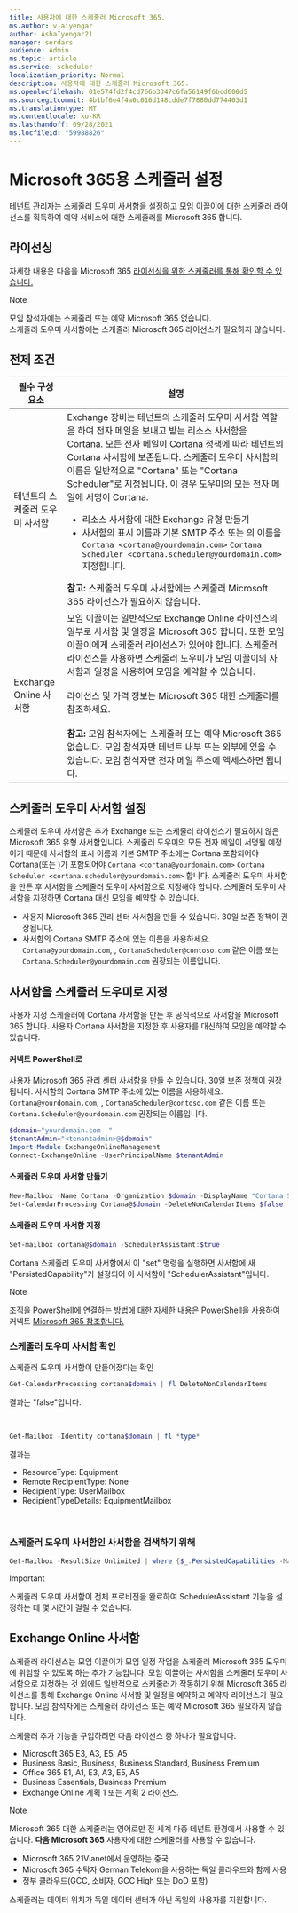 ```yaml
---
title: 사용자에 대한 스케줄러 Microsoft 365.
ms.author: v-aiyengar
author: AshaIyengar21
manager: serdars
audience: Admin
ms.topic: article
ms.service: scheduler
localization_priority: Normal
description: 사용자에 대한 스케줄러 Microsoft 365.
ms.openlocfilehash: 01e574fd2f4cd766b3347c6fa56149f6bcd600d5
ms.sourcegitcommit: 4b1bf6e4f4a0c016d148cdde7f7880dd774403d1
ms.translationtype: MT
ms.contentlocale: ko-KR
ms.lasthandoff: 09/28/2021
ms.locfileid: "59988826"
---
```

# <a name="setting-up-scheduler-for-microsoft-365"></a>Microsoft 365용 스케줄러 설정

테넌트 관리자는 스케줄러 도우미 사서함을 설정하고 모임 이끌이에 대한 스케줄러 라이선스를 획득하여 예약 서비스에 대한 스케줄러를 Microsoft 365 합니다. 

## <a name="licensing"></a>라이선싱

자세한 내용은 다음을 Microsoft 365 [라이선싱을 위한 스케줄러를 통해 확인할 수 있습니다.](https://www.microsoft.com/microsoft-365/meeting-scheduler-pricing)

> [!Note]
> 모임 참석자에는 스케줄러 또는 예약 Microsoft 365 없습니다. <br>스케줄러 도우미 사서함에는 스케줄러 Microsoft 365 라이선스가 필요하지 않습니다.

## <a name="prerequisites"></a>전제 조건

| 필수 구성 요소 | 설명 |
|-------------------|-------------|
|테넌트의 스케줄러 도우미 사서함 |Exchange 장비는 테넌트의 스케줄러 도우미 사서함 역할을 하여 전자 메일을 보내고 받는 리소스 사서함을 Cortana. 모든 전자 메일이 Cortana 정책에 따라 테넌트의 Cortana 사서함에 보존됩니다. 스케줄러 도우미 사서함의 이름은 일반적으로 "Cortana" 또는 "Cortana Scheduler"로 지정됩니다. 이 경우 도우미의 모든 전자 메일에 서명이 Cortana.<ul><li>리소스 사서함에 대한 Exchange 유형 만들기</li><li>사서함의 표시 이름과 기본 SMTP 주소 또는 의 이름을 `Cortana <cortana@yourdomain.com>` `Cortana Scheduler <cortana.scheduler@yourdomain.com>` 지정합니다.</li></ul>**참고:** 스케줄러 도우미 사서함에는 스케줄러 Microsoft 365 라이선스가 필요하지 않습니다.|
|Exchange Online 사서함 |모임 이끌이는 일반적으로 Exchange Online 라이선스의 일부로 사서함 및 일정을 Microsoft 365 합니다. 또한 모임 이끌이에게 스케줄러 라이선스가 있어야 합니다. 스케줄러 라이선스를 사용하면 스케줄러 도우미가 모임 이끌이의 사서함과 일정을 사용하여 모임을 예약할 수 있습니다.<br/><br/> 라이선스 및 가격 정보는 Microsoft 365 대한 스케줄러를 참조하세요.  <br/><br/>**참고:** 모임 참석자에는 스케줄러 또는 예약 Microsoft 365 없습니다. 모임 참석자만 테넌트 내부 또는 외부에 있을 수 있습니다. 모임 참석자만 전자 메일 주소에 액세스하면 됩니다.|


## <a name="setting-up-the-scheduler-assistant-mailbox"></a>스케줄러 도우미 사서함 설정

스케줄러 도우미 사서함은 추가 Exchange 또는 스케줄러 라이선스가 필요하지 않은 Microsoft 365 유형 사서함입니다. 스케줄러 도우미의 모든 전자 메일이 서명될 예정이기 때문에 사서함의 표시 이름과 기본 SMTP 주소에는 Cortana 포함되어야 Cortana(또는 )가 포함되어야 `Cortana <cortana@yourdomain.com>` `Cortana Scheduler <cortana.scheduler@yourdomain.com>` 합니다. 스케줄러 도우미 사서함을 만든 후 사서함을 스케줄러 도우미 사서함으로 지정해야 합니다. 스케줄러 도우미 사서함을 지정하면 Cortana 대신 모임을 예약할 수 있습니다.

- 사용자 Microsoft 365 관리 센터 사서함을 만들 수 있습니다. 30일 보존 정책이 권장됩니다. 
- 사서함의 Cortana SMTP 주소에 있는 이름을 사용하세요. `Cortana@yourdomain.com`, , `CortanaScheduler@contoso.com` 같은 이름 또는 `Cortana.Scheduler@yourdomain.com` 권장되는 이름입니다.

## <a name="designate-the-mailbox-as-the-scheduler-assistant"></a>사서함을 스케줄러 도우미로 지정

사용자 지정 스케줄러에 Cortana 사서함을 만든 후 공식적으로 사서함을 Microsoft 365 합니다. 사용자 Cortana 사서함을 지정한 후 사용자를 대신하여 모임을 예약할 수 있습니다.

#### <a name="connect-to-powershell"></a>커넥트 PowerShell로

사용자 Microsoft 365 관리 센터 사서함을 만들 수 있습니다. 30일 보존 정책이 권장됩니다.
사서함의 Cortana SMTP 주소에 있는 이름을 사용하세요. `Cortana@yourdomain.com`, , `CortanaScheduler@contoso.com` 같은 이름 또는 `Cortana.Scheduler@yourdomain.com` 권장되는 이름입니다.

```PowerShell
$domain="yourdomain.com  "
$tenantAdmin="<tenantadmin>@$domain"
Import-Module ExchangeOnlineManagement
Connect-ExchangeOnline -UserPrincipalName $tenantAdmin
```

#### <a name="create-the-scheduler-assistant-mailbox"></a>스케줄러 도우미 사서함 만들기

```PowerShell
New-Mailbox -Name Cortana -Organization $domain -DisplayName "Cortana Scheduler" -Equipment 
Set-CalendarProcessing Cortana@$domain -DeleteNonCalendarItems $false 
```
    
#### <a name="designate-the-scheduler-assistant-mailbox"></a>스케줄러 도우미 사서함 지정

```PowerShell
Set-mailbox cortana@$domain -SchedulerAssistant:$true
```

Cortana 스케줄러 도우미 사서함에서 이 "set" 명령을 실행하면 사서함에 새 "PersistedCapability"가 설정되어 이 사서함이 "SchedulerAssistant"입니다.

> [!Note]
> 조직을 PowerShell에 연결하는 방법에 대한 자세한 내용은 PowerShell을 사용하여 커넥트 [Microsoft 365 참조합니다.](/microsoft-365/enterprise/connect-to-microsoft-365-powershell)

### <a name="verifying-the-scheduler-assistant-mailbox"></a>스케줄러 도우미 사서함 확인

스케줄러 도우미 사서함이 만들어졌다는 확인

```PowerShell
Get-CalendarProcessing cortana$domain | fl DeleteNonCalendarItems
```

결과는 "false"입니다.

<br>

```PowerShell
Get-Mailbox -Identity cortana$domain | fl *type*
```

결과는
- ResourceType: Equipment
- Remote RecipientType: None
- RecipientType: UserMailbox
- RecipientTypeDetails: EquipmentMailbox

<br/>

### <a name="to-discover-which-mailbox-is-the-scheduler-assistant-mailbox"></a>스케줄러 도우미 사서함인 사서함을 검색하기 위해

```PowerShell
Get-Mailbox -ResultSize Unlimited | where {$_.PersistedCapabilities -Match "SchedulerAssistant"}
```

> [!Important]
> 스케줄러 도우미 사서함이 전체 프로비전을 완료하여 SchedulerAssistant 기능을 설정하는 데 몇 시간이 걸릴 수 있습니다.


## <a name="exchange-online-mailbox"></a>Exchange Online 사서함

스케줄러 라이선스는 모임 이끌이가 모임 일정 작업을 스케줄러 Microsoft 365 도우미에 위임할 수 있도록 하는 추가 기능입니다. 모임 이끌이는 사서함을 스케줄러 도우미 사서함으로 지정하는 것 외에도 일반적으로 스케줄러가 작동하기 위해 Microsoft 365 라이선스를 통해 Exchange Online 사서함 및 일정을 예약하고 예약자 라이선스가 필요합니다. 모임 참석자에는 스케줄러 라이선스 또는 예약 Microsoft 365 필요하지 않습니다.

스케줄러 추가 기능을 구입하려면 다음 라이선스 중 하나가 필요합니다.

- Microsoft 365 E3, A3, E5, A5
- Business Basic, Business, Business Standard, Business Premium
- Office 365 E1, A1, E3, A3, E5, A5
- Business Essentials, Business Premium
- Exchange Online 계획 1 또는 계획 2 라이선스. 

> [!Note]
> Microsoft 365 대한 스케줄러는 영어로만 전 세계 다중 테넌트 환경에서 사용할 수 있습니다. **다음 Microsoft 365** 사용자에 대한 스케줄러를 사용할 수 없습니다.
> 
> - Microsoft 365 21Vianet에서 운영하는 중국
> - Microsoft 365 수탁자 German Telekom을 사용하는 독일 클라우드와 함께 사용
> - 정부 클라우드(GCC, 소비자, GCC High 또는 DoD 포함)
> 
> 스케줄러는 데이터 위치가 독일 데이터 센터가 아닌 독일의 사용자를 지원합니다.
